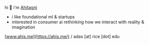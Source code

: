hi 👋 i'm [Ahitagni](https://ahis.me/)

- i like foundational ml & startups
- interested in consumer ai rethinking how we interact with reality & imagination 

[www.ahis.me](https://ahis.me/) / adas [at] rice [dot] edu
